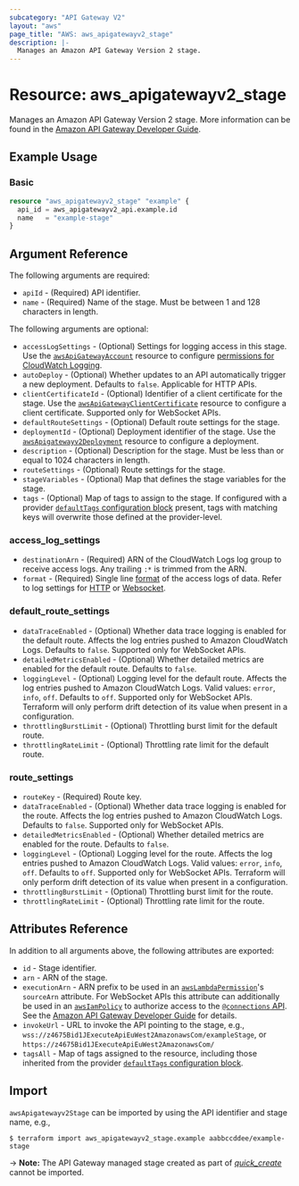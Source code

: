 ```yaml
---
subcategory: "API Gateway V2"
layout: "aws"
page_title: "AWS: aws_apigatewayv2_stage"
description: |-
  Manages an Amazon API Gateway Version 2 stage.
---
```


# Resource: aws_apigatewayv2_stage

Manages an Amazon API Gateway Version 2 stage.
More information can be found in the [Amazon API Gateway Developer Guide](https://docs.aws.amazon.com/apigateway/latest/developerguide/apigateway-websocket-api.html).

## Example Usage

### Basic

```terraform
resource "aws_apigatewayv2_stage" "example" {
  api_id = aws_apigatewayv2_api.example.id
  name   = "example-stage"
}
```

## Argument Reference

The following arguments are required:

* `apiId` - (Required) API identifier.
* `name` - (Required) Name of the stage. Must be between 1 and 128 characters in length.

The following arguments are optional:

* `accessLogSettings` - (Optional) Settings for logging access in this stage.
Use the [`awsApiGatewayAccount`](/docs/providers/aws/r/api_gateway_account.html) resource to configure [permissions for CloudWatch Logging](https://docs.aws.amazon.com/apigateway/latest/developerguide/set-up-logging.html#set-up-access-logging-permissions).
* `autoDeploy` - (Optional) Whether updates to an API automatically trigger a new deployment. Defaults to `false`. Applicable for HTTP APIs.
* `clientCertificateId` - (Optional) Identifier of a client certificate for the stage. Use the [`awsApiGatewayClientCertificate`](/docs/providers/aws/r/api_gateway_client_certificate.html) resource to configure a client certificate.
Supported only for WebSocket APIs.
* `defaultRouteSettings` - (Optional) Default route settings for the stage.
* `deploymentId` - (Optional) Deployment identifier of the stage. Use the [`awsApigatewayv2Deployment`](/docs/providers/aws/r/apigatewayv2_deployment.html) resource to configure a deployment.
* `description` - (Optional) Description for the stage. Must be less than or equal to 1024 characters in length.
* `routeSettings` - (Optional) Route settings for the stage.
* `stageVariables` - (Optional) Map that defines the stage variables for the stage.
* `tags` - (Optional) Map of tags to assign to the stage. If configured with a provider [`defaultTags` configuration block](https://registry.terraform.io/providers/hashicorp/aws/latest/docs#default_tags-configuration-block) present, tags with matching keys will overwrite those defined at the provider-level.

### access_log_settings

* `destinationArn` - (Required) ARN of the CloudWatch Logs log group to receive access logs. Any trailing `:*` is trimmed from the ARN.
* `format` - (Required) Single line [format](https://docs.aws.amazon.com/apigateway/latest/developerguide/set-up-logging.html#apigateway-cloudwatch-log-formats) of the access logs of data. Refer to log settings for [HTTP](https://docs.aws.amazon.com/apigateway/latest/developerguide/http-api-logging-variables.html) or [Websocket](https://docs.aws.amazon.com/apigateway/latest/developerguide/websocket-api-logging.html).

### default_route_settings

* `dataTraceEnabled` - (Optional) Whether data trace logging is enabled for the default route. Affects the log entries pushed to Amazon CloudWatch Logs.
Defaults to `false`. Supported only for WebSocket APIs.
* `detailedMetricsEnabled` - (Optional) Whether detailed metrics are enabled for the default route. Defaults to `false`.
* `loggingLevel` - (Optional) Logging level for the default route. Affects the log entries pushed to Amazon CloudWatch Logs.
Valid values: `error`, `info`, `off`. Defaults to `off`. Supported only for WebSocket APIs. Terraform will only perform drift detection of its value when present in a configuration.
* `throttlingBurstLimit` - (Optional) Throttling burst limit for the default route.
* `throttlingRateLimit` - (Optional) Throttling rate limit for the default route.

### route_settings

* `routeKey` - (Required) Route key.
* `dataTraceEnabled` - (Optional) Whether data trace logging is enabled for the route. Affects the log entries pushed to Amazon CloudWatch Logs.
Defaults to `false`. Supported only for WebSocket APIs.
* `detailedMetricsEnabled` - (Optional) Whether detailed metrics are enabled for the route. Defaults to `false`.
* `loggingLevel` - (Optional) Logging level for the route. Affects the log entries pushed to Amazon CloudWatch Logs.
Valid values: `error`, `info`, `off`. Defaults to `off`. Supported only for WebSocket APIs. Terraform will only perform drift detection of its value when present in a configuration.
* `throttlingBurstLimit` - (Optional) Throttling burst limit for the route.
* `throttlingRateLimit` - (Optional) Throttling rate limit for the route.

## Attributes Reference

In addition to all arguments above, the following attributes are exported:

* `id` - Stage identifier.
* `arn` - ARN of the stage.
* `executionArn` - ARN prefix to be used in an [`awsLambdaPermission`](/docs/providers/aws/r/lambda_permission.html)'s `sourceArn` attribute.
For WebSocket APIs this attribute can additionally be used in an [`awsIamPolicy`](/docs/providers/aws/r/iam_policy.html) to authorize access to the [`@connections` API](https://docs.aws.amazon.com/apigateway/latest/developerguide/apigateway-how-to-call-websocket-api-connections.html).
See the [Amazon API Gateway Developer Guide](https://docs.aws.amazon.com/apigateway/latest/developerguide/apigateway-websocket-control-access-iam.html) for details.
* `invokeUrl` - URL to invoke the API pointing to the stage,
  e.g., `wss://z4675Bid1JExecuteApiEuWest2AmazonawsCom/exampleStage`, or `https://z4675Bid1JExecuteApiEuWest2AmazonawsCom/`
* `tagsAll` - Map of tags assigned to the resource, including those inherited from the provider [`defaultTags` configuration block](https://registry.terraform.io/providers/hashicorp/aws/latest/docs#default_tags-configuration-block).

## Import

`awsApigatewayv2Stage` can be imported by using the API identifier and stage name, e.g.,

```
$ terraform import aws_apigatewayv2_stage.example aabbccddee/example-stage
```

-> **Note:** The API Gateway managed stage created as part of [_quick_create_](https://docs.aws.amazon.com/apigateway/latest/developerguide/api-gateway-basic-concept.html#apigateway-definition-quick-create) cannot be imported.

<!-- cache-key: cdktf-0.17.0-pre.15 input-6b9895f4f799ce5d5b83a3cc61bec8af6a66833831123e8d7737d6be5af5b46d -->